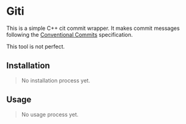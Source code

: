 # Giti
This is a simple C++ cit commit wrapper. It makes commit messages following the [Conventional Commits](https://www.conventionalcommits.org/en/v1.0.0/) specification.

This tool is not perfect.

## Installation
> No installation process yet.

## Usage
> No usage process yet.
